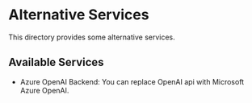 # Alternative Services

This directory provides some alternative services.

## Available Services

- Azure OpenAI Backend: You can replace OpenAI api with Microsoft Azure OpenAI.

